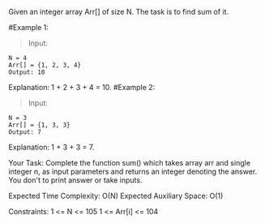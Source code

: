 Given an integer array Arr[] of size N. The task is to find sum of it.

#Example 1:

>Input:
```
N = 4
Arr[] = {1, 2, 3, 4}
Output: 10
```

Explanation: 1 + 2 + 3 + 4 = 10.
#Example 2:

>Input:
```
N = 3
Arr[] = {1, 3, 3}
Output: 7
```
Explanation: 1 + 3 + 3 = 7.

Your Task:
Complete the function sum() which takes array arr and single integer n, as input parameters and returns an integer denoting the answer. You don't to print answer or take inputs.

Expected Time Complexity: O(N)
Expected Auxiliary Space: O(1)

Constraints:
1 <= N <= 105
1 <= Arr[i] <= 104
